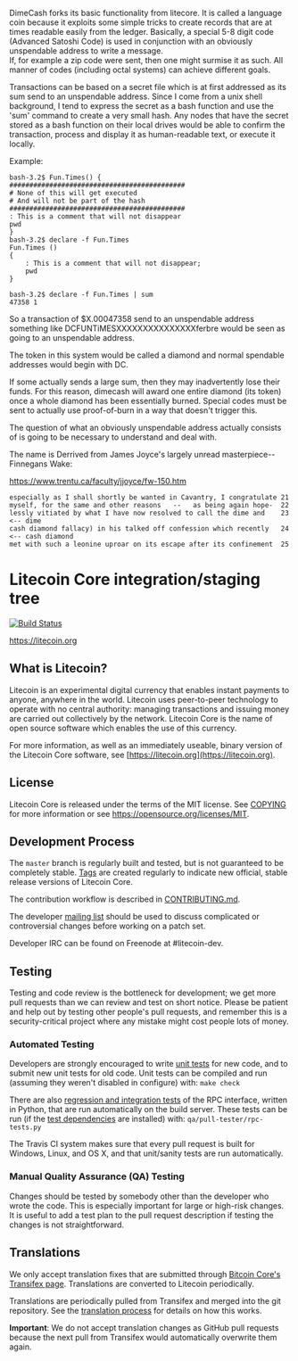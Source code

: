 

DimeCash forks its basic functionality from litecore.  It is called a language coin because it exploits some 
simple tricks to create records that are at times readable easily from the ledger.  Basically, a special 5-8 
digit code (Advanced Satoshi Code) is used in conjunction with an obviously unspendable address to write a message.  
If, for example a zip code were sent, then one might surmise it as such.  All manner of codes (including octal systems)
 can achieve different goals.

Transactions can be based on a secret file which is at first addressed as its sum send to an unspendable address.  Since I 
come from a unix shell background, I tend to express the secret as a bash function and use the 'sum' command to create a very
small hash.  Any nodes that have the secret stored as a bash function on their local drives would be able to confirm the transaction, 
process and display it as human-readable text, or execute it locally.  



Example: 
```
bash-3.2$ Fun.Times() {
############################################
# None of this will get executed
# And will not be part of the hash
############################################
: This is a comment that will not disappear 
pwd
}
bash-3.2$ declare -f Fun.Times
Fun.Times () 
{ 
    : This is a comment that will not disappear;
    pwd
}

bash-3.2$ declare -f Fun.Times | sum
47358 1
```
So a transaction of $X.00047358 send to an unspendable address 
something like DCFUNTiMESXXXXXXXXXXXXXXXferbre would be seen as going to an 
unspendable address.  

The token in this system would be called a diamond and normal spendable addresses would begin with DC.  

If some actually sends a large sum, then they may inadvertently 
lose their funds.  For this reason, dimecash will award one entire diamond (its token) once a whole diamond has been essentially burned.   Special codes must be sent to actually use proof-of-burn in a way that doesn't trigger this.

The question of what an obviously unspendable address actually consists of is going to be necessary to understand and deal with.

The name is Derrived from James Joyce's largely unread masterpiece-- Finnegans Wake: 

https://www.trentu.ca/faculty/jjoyce/fw-150.htm

```
especially as I shall shortly be wanted in Cavantry, I congratulate	21
myself, for the same and other reasons   --   as being again hope-	22
lessly vitiated by what I have now resolved to call the dime and	23  <-- dime 
cash diamond fallacy) in his talked off confession which recently	24  <-- cash diamond
met with such a leonine uproar on its escape after its confinement	25

```

Litecoin Core integration/staging tree
=====================================

[![Build Status](https://travis-ci.org/litecoin-project/litecoin.svg?branch=master)](https://travis-ci.org/litecoin-project/litecoin)

https://litecoin.org

What is Litecoin?
----------------

Litecoin is an experimental digital currency that enables instant payments to
anyone, anywhere in the world. Litecoin uses peer-to-peer technology to operate
with no central authority: managing transactions and issuing money are carried
out collectively by the network. Litecoin Core is the name of open source
software which enables the use of this currency.

For more information, as well as an immediately useable, binary version of
the Litecoin Core software, see [https://litecoin.org](https://litecoin.org).

License
-------

Litecoin Core is released under the terms of the MIT license. See [COPYING](COPYING) for more
information or see https://opensource.org/licenses/MIT.

Development Process
-------------------

The `master` branch is regularly built and tested, but is not guaranteed to be
completely stable. [Tags](https://github.com/litecoin-project/litecoin/tags) are created
regularly to indicate new official, stable release versions of Litecoin Core.

The contribution workflow is described in [CONTRIBUTING.md](CONTRIBUTING.md).

The developer [mailing list](https://groups.google.com/forum/#!forum/litecoin-dev)
should be used to discuss complicated or controversial changes before working
on a patch set.

Developer IRC can be found on Freenode at #litecoin-dev.

Testing
-------

Testing and code review is the bottleneck for development; we get more pull
requests than we can review and test on short notice. Please be patient and help out by testing
other people's pull requests, and remember this is a security-critical project where any mistake might cost people
lots of money.

### Automated Testing

Developers are strongly encouraged to write [unit tests](/doc/unit-tests.md) for new code, and to
submit new unit tests for old code. Unit tests can be compiled and run
(assuming they weren't disabled in configure) with: `make check`

There are also [regression and integration tests](/qa) of the RPC interface, written
in Python, that are run automatically on the build server.
These tests can be run (if the [test dependencies](/qa) are installed) with: `qa/pull-tester/rpc-tests.py`

The Travis CI system makes sure that every pull request is built for Windows, Linux, and OS X, and that unit/sanity tests are run automatically.

### Manual Quality Assurance (QA) Testing

Changes should be tested by somebody other than the developer who wrote the
code. This is especially important for large or high-risk changes. It is useful
to add a test plan to the pull request description if testing the changes is
not straightforward.

Translations
------------

We only accept translation fixes that are submitted through [Bitcoin Core's Transifex page](https://www.transifex.com/projects/p/bitcoin/).
Translations are converted to Litecoin periodically.

Translations are periodically pulled from Transifex and merged into the git repository. See the
[translation process](doc/translation_process.md) for details on how this works.

**Important**: We do not accept translation changes as GitHub pull requests because the next
pull from Transifex would automatically overwrite them again.
